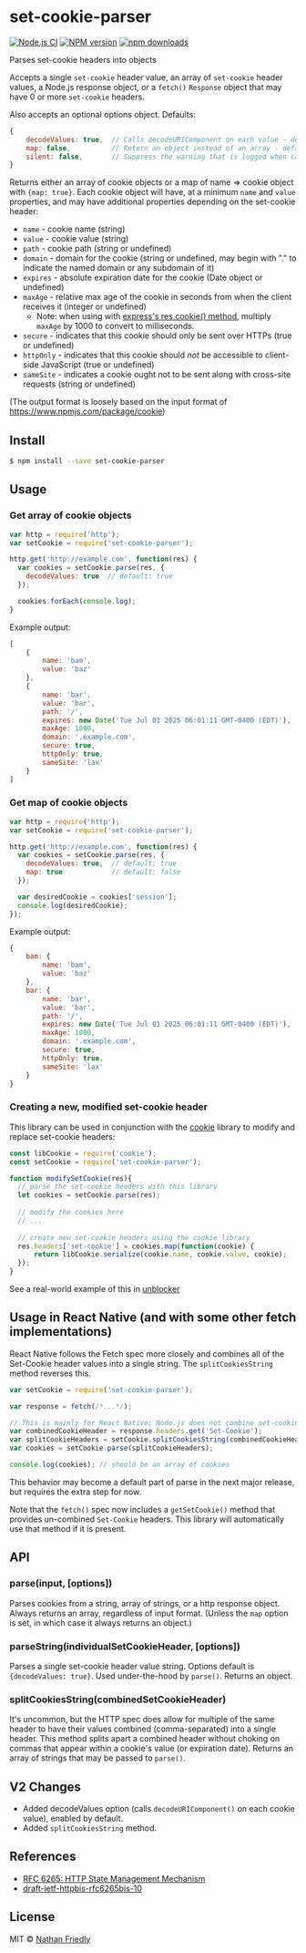 # set-cookie-parser 

[![Node.js CI](https://github.com/nfriedly/set-cookie-parser/actions/workflows/node.js.yml/badge.svg)](https://github.com/nfriedly/set-cookie-parser/actions/workflows/node.js.yml)
[![NPM version][npm-image]][npm-url] 
[![npm downloads](https://img.shields.io/npm/dm/set-cookie-parser)][npm-url]

Parses set-cookie headers into objects

Accepts a single `set-cookie` header value, an array of `set-cookie` header values, a Node.js response object, or a `fetch()` `Response` object that may have 0 or more `set-cookie` headers.

Also accepts an optional options object. Defaults:

```js
{
    decodeValues: true,  // Calls decodeURIComponent on each value - default: true
    map: false,          // Return an object instead of an array - default: false
    silent: false,       // Suppress the warning that is logged when called on a request instead of a response - default: false
}
```

Returns either an array of cookie objects or a map of name => cookie object with `{map: true}`. Each cookie object will have, at a minimum `name` and `value` properties, and may have additional properties depending on the set-cookie header:

* `name` - cookie name (string)
* `value` - cookie value (string)
* `path` - cookie path (string or undefined)
* `domain` - domain for the cookie (string or undefined, may begin with "." to indicate the named domain or any subdomain of it)
* `expires` - absolute expiration date for the cookie (Date object or undefined)
* `maxAge` - relative max age of the cookie in seconds from when the client receives it (integer or undefined)
  * Note: when using with [express's res.cookie() method](http://expressjs.com/en/4x/api.html#res.cookie), multiply `maxAge` by 1000 to convert to milliseconds.
* `secure` - indicates that this cookie should only be sent over HTTPs (true or undefined)
* `httpOnly` - indicates that this cookie should *not* be accessible to client-side JavaScript (true or undefined)
* `sameSite` - indicates a cookie ought not to be sent along with cross-site requests (string or undefined)

(The output format is loosely based on the input format of https://www.npmjs.com/package/cookie)

## Install

```sh
$ npm install --save set-cookie-parser
```


## Usage

### Get array of cookie objects

```js
var http = require('http');
var setCookie = require('set-cookie-parser');

http.get('http://example.com', function(res) {
  var cookies = setCookie.parse(res, {
    decodeValues: true  // default: true
  });

  cookies.forEach(console.log);
}
```

Example output:

```js
[
    {
        name: 'bam',
        value: 'baz'
    },
    {
        name: 'bar',
        value: 'bar',
        path: '/',
        expires: new Date('Tue Jul 01 2025 06:01:11 GMT-0400 (EDT)'),
        maxAge: 1000,
        domain: '.example.com',
        secure: true,
        httpOnly: true,
        sameSite: 'lax'
    }
]
```

### Get map of cookie objects

```js
var http = require('http');
var setCookie = require('set-cookie-parser');

http.get('http://example.com', function(res) {
  var cookies = setCookie.parse(res, {
    decodeValues: true,  // default: true
    map: true            // default: false
  });

  var desiredCookie = cookies['session'];
  console.log(desiredCookie);
});
```
Example output:
```js
{
    bam: {
        name: 'bam',
        value: 'baz'
    },
    bar: {
        name: 'bar',
        value: 'bar',
        path: '/',
        expires: new Date('Tue Jul 01 2025 06:01:11 GMT-0400 (EDT)'),
        maxAge: 1000,
        domain: '.example.com',
        secure: true,
        httpOnly: true,
        sameSite: 'lax'
    }
}
```

### Creating a new, modified set-cookie header

This library can be used in conjunction with the [cookie](https://www.npmjs.com/package/cookie) library to modify and replace set-cookie headers:

```js
const libCookie = require('cookie');
const setCookie = require('set-cookie-parser');

function modifySetCookie(res){
  // parse the set-cookie headers with this library
  let cookies = setCookie.parse(res);
  
  // modify the cookies here
  // ...
  
  // create new set-cookie headers using the cookie library
  res.headers['set-cookie'] = cookies.map(function(cookie) {
      return libCookie.serialize(cookie.name, cookie.value, cookie);
  });
}
```

See a real-world example of this in [unblocker](https://github.com/nfriedly/node-unblocker/blob/08a89ec27274b46dcd80d0a324a59406f2bdad3d/lib/cookies.js#L67-L85)

## Usage in React Native (and with some other fetch implementations)

React Native follows the Fetch spec more closely and combines all of the Set-Cookie header values into a single string.
The `splitCookiesString` method reverses this.

```js
var setCookie = require('set-cookie-parser');

var response = fetch(/*...*/);

// This is mainly for React Native; Node.js does not combine set-cookie headers.
var combinedCookieHeader = response.headers.get('Set-Cookie');
var splitCookieHeaders = setCookie.splitCookiesString(combinedCookieHeader)
var cookies = setCookie.parse(splitCookieHeaders);

console.log(cookies); // should be an array of cookies
```

This behavior may become a default part of parse in the next major release, but requires the extra step for now.

Note that the `fetch()` spec now includes a `getSetCookie()` method that provides un-combined `Set-Cookie` headers. This library will automatically use that method if it is present.

## API

### parse(input, [options])

Parses cookies from a string, array of strings, or a http response object. 
Always returns an array, regardless of input format. (Unless the `map` option is set, in which case it always returns an object.)

### parseString(individualSetCookieHeader, [options])

Parses a single set-cookie header value string. Options default is `{decodeValues: true}`. Used under-the-hood by `parse()`. 
Returns an object.

### splitCookiesString(combinedSetCookieHeader)

It's uncommon, but the HTTP spec does allow for multiple of the same header to have their values combined (comma-separated) into a single header. 
This method splits apart a combined header without choking on commas that appear within a cookie's value (or expiration date).
Returns an array of strings that may be passed to `parse()`.

## V2 Changes

* Added decodeValues option (calls `decodeURIComponent()` on each cookie value), enabled by default.
* Added `splitCookiesString` method.

## References

* [RFC 6265: HTTP State Management Mechanism](https://tools.ietf.org/html/rfc6265)
* [draft-ietf-httpbis-rfc6265bis-10](https://httpwg.org/http-extensions/draft-ietf-httpbis-rfc6265bis.html)

## License

MIT © [Nathan Friedly](http://www.nfriedly.com/)


[npm-image]: https://badge.fury.io/js/set-cookie-parser.svg
[npm-url]: https://npmjs.org/package/set-cookie-parser
